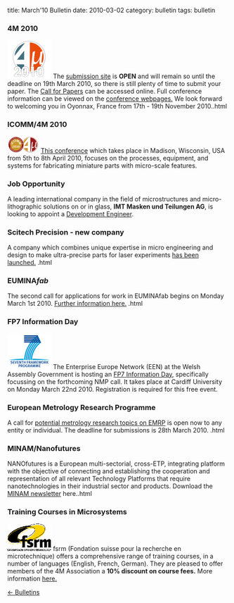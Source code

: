 title: March'10 Bulletin
date: 2010-03-02 
category: bulletin
tags: bulletin

<!--break-->
###  4M 2010


![4M2010](/images/4m-logotight_web.png)
The [submission site](/conference/2010/Submission%20Guidelines) is **OPEN** and will remain so until the deadline on 19th March 2010, so there is still plenty of time to submit your paper. The [Call for Papers](/content/1st-Call-Papers/1st-Call-Papers.html) can be accessed online. Full conference information can be viewed on the [conference webpages.](/conference/2010) We look forward to welcoming you in Oyonnax, France from 17th - 19th November 2010..html

###  ICOMM/4M 2010

![ICOMM/4M 2010](/images/icomm_thumb_0.jpg) [This conference](http://www.conferencing.uwex.edu/conferences/ICOMM10/) which takes place in Madison, Wisconsin, USA from 5th to 8th April 2010, focuses on the processes, equipment, and systems for fabricating miniature parts with micro-scale features.  
  
###  Job Opportunity

A leading international company in the field of microstructures and micro-lithographic solutions on or in glass, **IMT Masken und Teilungen AG**, is looking to appoint a [Development Engineer](/content/Job-Opportunity-Development-Engineer/Job-Opportunity-Development-Engineer.html).
  
###  Scitech Precision - new company

A company which combines unique expertise in micro engineering and design to make ultra-precise parts for laser experiments [has been launched.](/content/Scitech-Precision-Ltd/Scitech-Precision-Ltd.html)   .html
  
###  EUMINA*fab*

The second call for applications for work in EUMINAfab begins on Monday March 1st 2010. [Further information here.](/content/EUMINAfab-second-Call-Opens/EUMINAfab-second-Call-Opens.html)   .html
  
###  FP7 Information Day

![FP7](/images/FP7-gen-RGB_web.jpg)  The Enterprise Europe Network (EEN) at the Welsh Assembly Government is hosting an [FP7 Information Day,](/event/FP7-NMP-Day) specifically focussing on the forthcoming NMP call. It takes place at Cardiff University on Monday March 22nd 2010. Registration is required for this free event.  

###  European Metrology Research Programme

A call for [potential metrology research topics on EMRP](/content/European-Metrology-Research-Programme-EMRP/European-Metrology-Research-Programme-EMRP.html) is open now to any entity or individual. The deadline for submissions is 28th March 2010.   .html
 
###  MINAM/Nanofutures

NANOfutures is a European multi-sectorial, cross-ETP, integrating platform with the objective of connecting and establishing the cooperation and representation of all relevant Technology Platforms that require nanotechnologies in their industrial sector and products. Download the [MINAM newsletter](/content/MINAMNanofutures/MINAMNanofutures.html) here..html
  
###  Training Courses in Microsystems

![FSRM](/images/FSRM_LOGO_web.gif)
fsrm (Fondation suisse pour la recherche en microtechnique) offers a comprehensive range of training courses, in a number of languages (English, French, German). They are pleased to offer members of the 4M Association a <b>10% discount on course fees.</b> More information [here.](/content/fsrm-training-courses/fsrm-training-courses.html)

[&larr; Bulletins](/bulletin/index.html)